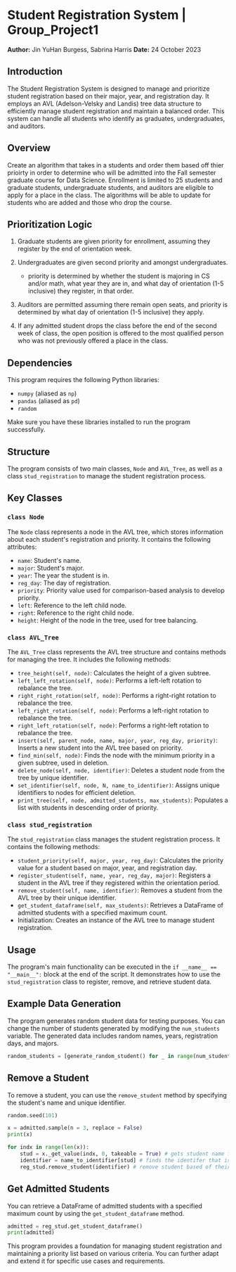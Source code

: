 # Student Registration System | Group_Project1

**Author:** Jin YuHan Burgess, Sabrina Harris
**Date:** 24 October 2023

## Introduction

The Student Registration System is designed to manage and prioritize student registration based on their major, year, and registration day. It employs an AVL (Adelson-Velsky and Landis) tree data structure to efficiently manage student registration and maintain a balanced order. This system can handle all students who identify as graduates, undergraduates, and auditors.

## Overview
Create an algorithm that takes in a students and order them based off thier prioirty in order to determine who will be admitted into the Fall semester graduate course for Data Science. Enrollment is limited to 25 students and graduate students, undergraduate students, and auditors are eligible to apply for a place in the class. The algorithms will be able to update for students who are added and those who drop the course. 

## Prioritization Logic
1. Graduate students are given priority for enrollment, assuming they register by the end of orientation week.
   
3. Undergraduates are given second priority and amongst undergraduates.
    - priority is determined by whether the student is majoring in CS and/or math, what year they are in, and what day of orientation (1-5 inclusive) they register, in that order.
      
4. Auditors are permitted assuming there remain open seats, and priority is determined by what day of orientation (1-5 inclusive) they apply.
   
6. If any admitted student drops the class before the end of the second week of class, the open position is offered to the most qualified person who was not previously offered a place in the class.

## Dependencies

This program requires the following Python libraries:

- `numpy` (aliased as `np`)
- `pandas` (aliased as `pd`)
- `random`

Make sure you have these libraries installed to run the program successfully.

## Structure

The program consists of two main classes, `Node` and `AVL_Tree`, as well as a class `stud_registration` to manage the student registration process.

## Key Classes
### `class Node`

The `Node` class represents a node in the AVL tree, which stores information about each student's registration and priority. It contains the following attributes:

- `name`: Student's name.
- `major`: Student's major.
- `year`: The year the student is in.
- `reg_day`: The day of registration.
- `priority`: Priority value used for comparison-based analysis to develop priority.
- `left`: Reference to the left child node.
- `right`: Reference to the right child node.
- `height`: Height of the node in the tree, used for tree balancing.

### `class AVL_Tree`

The `AVL_Tree` class represents the AVL tree structure and contains methods for managing the tree. It includes the following methods:

- `tree_height(self, node)`: Calculates the height of a given subtree.
- `left_left_rotation(self, node)`: Performs a left-left rotation to rebalance the tree.
- `right_right_rotation(self, node)`: Performs a right-right rotation to rebalance the tree.
- `left_right_rotation(self, node)`: Performs a left-right rotation to rebalance the tree.
- `right_left_rotation(self, node)`: Performs a right-left rotation to rebalance the tree.
- `insert(self, parent_node, name, major, year, reg_day, priority)`: Inserts a new student into the AVL tree based on priority.
- `find_min(self, node)`: Finds the node with the minimum priority in a given subtree, used in deletion.
- `delete_node(self, node, identifier)`: Deletes a student node from the tree by unique identifier.
- `set_identifier(self, node, N, name_to_identifier)`: Assigns unique identifiers to nodes for efficient deletion.
- `print_tree(self, node, admitted_students, max_students)`: Populates a list with students in descending order of priority.

### `class stud_registration`

The `stud_registration` class manages the student registration process. It contains the following methods:

- `student_priority(self, major, year, reg_day)`: Calculates the priority value for a student based on major, year, and registration day.
- `register_student(self, name, year, reg_day, major)`: Registers a student in the AVL tree if they registered within the orientation period.
- `remove_student(self, name, identifier)`: Removes a student from the AVL tree by their unique identifier.
- `get_student_dataframe(self, max_students)`: Retrieves a DataFrame of admitted students with a specified maximum count.
- Initialization: Creates an instance of the AVL tree to manage student registration.

## Usage

The program's main functionality can be executed in the `if __name__ == "__main__":` block at the end of the script. It demonstrates how to use the `stud_registration` class to register, remove, and retrieve student data.

## Example Data Generation

The program generates random student data for testing purposes. You can change the number of students generated by modifying the `num_students` variable. The generated data includes random names, years, registration days, and majors.

```python
random_students = [generate_random_student() for _ in range(num_students)]
```

## Remove a Student

To remove a student, you can use the `remove_student` method by specifying the student's name and unique identifier.

```python
random.seed(101)

x = admitted.sample(n = 3, replace = False)
print(x)

for indx in range(len(x)):
    stud = x._get_value(indx, 0, takeable = True) # gets student name from the sample 
    identifier = name_to_identifier[stud] # finds the identifer that is attached to the student
    reg_stud.remove_student(identifier) # remove student based of their identifier
```

## Get Admitted Students

You can retrieve a DataFrame of admitted students with a specified maximum count by using the `get_student_dataframe` method.

```python
admitted = reg_stud.get_student_dataframe()
print(admitted)
```

This program provides a foundation for managing student registration and maintaining a priority list based on various criteria. You can further adapt and extend it for specific use cases and requirements.
